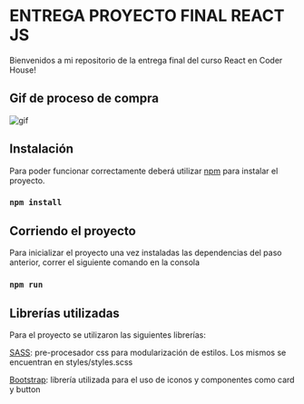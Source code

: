 # ENTREGA PROYECTO FINAL REACT JS 

Bienvenidos a mi repositorio de la entrega final del curso React en Coder House!

## Gif de proceso de compra
![gif](https://i.picasion.com/pic92/3f92e85557a2a3853c644759693e8658.gif)


## Instalación

Para poder funcionar correctamente deberá utilizar [npm](https://npmjs.com/) para instalar el proyecto.

### `npm install`

## Corriendo el proyecto

Para inicializar el proyecto una vez instaladas las dependencias del paso anterior, correr el siguiente comando en la consola 

### `npm run`

## Librerías utilizadas 

Para el proyecto se utilizaron las siguientes librerías:

[SASS](https://sass-lang.com/): pre-procesador css para modularización de estilos. Los mismos se encuentran en styles/styles.scss

[Bootstrap](https://getboostrap.com/): librería utilizada para el uso de iconos y componentes como card y button